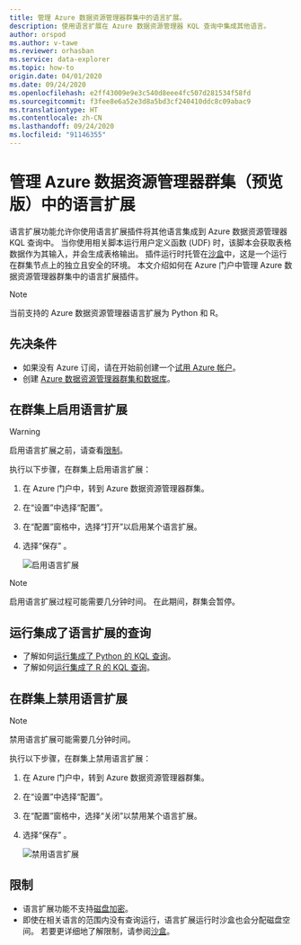 ```yaml
---
title: 管理 Azure 数据资源管理器群集中的语言扩展。
description: 使用语言扩展在 Azure 数据资源管理器 KQL 查询中集成其他语言。
author: orspod
ms.author: v-tawe
ms.reviewer: orhasban
ms.service: data-explorer
ms.topic: how-to
origin.date: 04/01/2020
ms.date: 09/24/2020
ms.openlocfilehash: e2ff43009e9e3c540d8eee4fc507d281534f58fd
ms.sourcegitcommit: f3fee8e6a52e3d8a5bd3cf240410ddc8c09abac9
ms.translationtype: HT
ms.contentlocale: zh-CN
ms.lasthandoff: 09/24/2020
ms.locfileid: "91146355"
---
```

# <a name="manage-language-extensions-in-your-azure-data-explorer-cluster-preview"></a>管理 Azure 数据资源管理器群集（预览版）中的语言扩展

语言扩展功能允许你使用语言扩展插件将其他语言集成到 Azure 数据资源管理器 KQL 查询中。 当你使用相关脚本运行用户定义函数 (UDF) 时，该脚本会获取表格数据作为其输入，并会生成表格输出。 插件运行时托管在[沙盒](kusto/concepts/sandboxes.md)中，这是一个运行在群集节点上的独立且安全的环境。 本文介绍如何在 Azure 门户中管理 Azure 数据资源管理器群集中的语言扩展插件。

> [!NOTE]
> 当前支持的 Azure 数据资源管理器语言扩展为 Python 和 R。

## <a name="prerequisites"></a>先决条件

* 如果没有 Azure 订阅，请在开始前创建一个[试用 Azure 帐户](https://www.azure.cn/pricing/1rmb-trial/)。
* 创建 [Azure 数据资源管理器群集和数据库](create-cluster-database-portal.md)。

## <a name="enable-language-extensions-on-your-cluster"></a>在群集上启用语言扩展

> [!WARNING]
> 启用语言扩展之前，请查看[限制](#limitations)。

执行以下步骤，在群集上启用语言扩展：

1. 在 Azure 门户中，转到 Azure 数据资源管理器群集。 
1. 在“设置”中选择“配置”。  
1. 在“配置”窗格中，选择“打开”以启用某个语言扩展。 
1. 选择“保存” 。
 
    ![启用语言扩展](media/language-extensions/configurations-enable-extension.png)

> [!NOTE]
> 启用语言扩展过程可能需要几分钟时间。 在此期间，群集会暂停。
 
## <a name="run-language-extension-integrated-queries"></a>运行集成了语言扩展的查询

* 了解如何[运行集成了 Python 的 KQL 查询](kusto/query/pythonplugin.md)。
* 了解如何[运行集成了 R 的 KQL 查询](kusto/query/rplugin.md)。 

## <a name="disable-language-extensions-on-your-cluster"></a>在群集上禁用语言扩展

> [!NOTE]
> 禁用语言扩展可能需要几分钟时间。

执行以下步骤，在群集上禁用语言扩展：

1. 在 Azure 门户中，转到 Azure 数据资源管理器群集。 
1. 在“设置”中选择“配置”。  
1. 在“配置”窗格中，选择“关闭”以禁用某个语言扩展。 
1. 选择“保存” 。

    ![禁用语言扩展](media/language-extensions/configurations-disable-extension.png)

## <a name="limitations"></a>限制

* 语言扩展功能不支持[磁盘加密](cluster-disk-encryption.md)。 
* 即使在相关语言的范围内没有查询运行，语言扩展运行时沙盒也会分配磁盘空间。
若要更详细地了解限制，请参阅[沙盒](kusto/concepts/sandboxes.md)。
